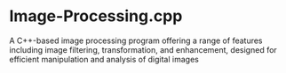 # Image-Processing.cpp
A C++-based image processing program offering a range of features including image filtering, transformation, and enhancement, designed for efficient manipulation and analysis of digital images
